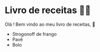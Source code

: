 # Livro de receitas :man_cook:

Olá ! Bem vindo ao meu livro de receitas, :wave:

- Strogonoff de frango
- Pavê
- Bolo